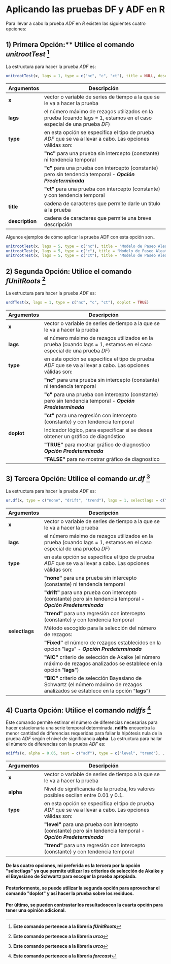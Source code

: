 # Aplicando las pruebas DF y ADF en R

Para llevar a cabo la prueba $ADF$ en $R$ existen las siguientes cuatro opciones:

## 1) Primera Opción:** Utilice el comando _unitrootTest_ [^1]

[^1]: **Este comando pertenece a la libreria _fUnitRoots_**

La estructura para hacer la prueba $ADF$ es:
``` r
unitrootTest(x, lags = 1, type = c("nc", "c", "ct"), title = NULL, description = NULL)
```

| **Argumentos**          | **Descripción**                                                                                                       | 
|-------------------------|-----------------------------------------------------------------------------------------------------------------------|
| **x**                   | vector o variable de series de tiempo a la que se le va a hacer la prueba                                             |
| **lags**                | el número máximo de rezagos utilizados en la prueba (cuando lags = 1, estamos en el caso especial de una prueba $DF$) |
| **type**                | en esta opción se especifica el tipo de prueba $ADF$ que se va a llevar a cabo. Las opciones válidas son:             |
|                         |  **"nc"** para una prueba sin intercepto (constante) ni tendencia temporal                                            |
|                         |  **"c"** para una prueba con intercepto (constante) pero sin tendencia temporal - **_Opción Predeterminada_**         |
|                         |  **"ct"** para una prueba con intercepto (constante) y con tendencia temporal                                         |
| **title**               | cadena de caracteres que permite darle un título a la prueba                                                          |
| **description**         | cadena de caracteres que permite una breve descripción                                                                | 

Algunos ejemplos de cómo aplicar la prueba ADF con esta opción son_
``` r
unitrootTest(x, lags = 5, type = c("nc"), title = "Modelo de Paseo Aleatorio", description = NULL)
unitrootTest(x, lags = 5, type = c("c"), title = "Modelo de Paseo Aleatorio con Intercepto", description = NULL)
unitrootTest(x, lags = 5, type = c("ct"), title = "Modelo de Paseo Aleatorio con Intercepto y Tendencia Lineal", description = NULL)
```

## 2) Segunda Opción: Utilice el comando _fUnitRoots_ [^2]

[^2]: **Este comando pertenece a la libreria _urca_**

La estructura para hacer la prueba $ADF$ es:
``` r
urdfTest(x, lags = 1, type = c("nc", "c", "ct"), doplot = TRUE)
```

| **Argumentos**          | **Descripción**                                                                                                       | 
|-------------------------|-----------------------------------------------------------------------------------------------------------------------|
| **x**                   | vector o variable de series de tiempo a la que se le va a hacer la prueba                                             |
| **lags**                | el número máximo de rezagos utilizados en la prueba (cuando lags = 1, estamos en el caso especial de una prueba $DF$) |
| **type**                | en esta opción se especifica el tipo de prueba $ADF$ que se va a llevar a cabo. Las opciones válidas son:             |
|                         | **"nc"** para una prueba sin intercepto (constante) ni tendencia temporal                                             |
|                         | **"c"** para una prueba con intercepto (constante) pero sin tendencia temporal - **_Opción Predeterminada_**          |
|                         | **"ct"** para una regresión con intercepto (constante) y con tendencia temporal                                       |
| **doplot**              | Indicador lógico, para especificar si se desea obtener un gráfico de diagnóstico                                      | 
|                         | **"TRUE"** para mostrar gráfico de diagnostico **_Opción Predeterminada_**                                            |
|                         | **"FALSE"** para no mostrar gráfico de diagnostico                                                                    |

## 3) Tercera Opción: Utilice el comando _ur.df_ [^3]

[^3]: **Este comando pertenece a la libreria _urca_**

La estructura para hacer la prueba $ADF$ es:
``` r
ur.df(x, type = c("none", "drift", "trend"), lags = 1, selectlags = c("Fixed", "AIC", "BIC"))
```

| **Argumentos**          | **Descripción**                                                                                                                        | 
|-------------------------|----------------------------------------------------------------------------------------------------------------------------------------|
| **x**                   | vector o variable de series de tiempo a la que se le va a hacer la prueba                                                              |
| **lags**                | el número máximo de rezagos utilizados en la prueba  (cuando lags = 1, estamos en el caso especial de una prueba $DF$)                 |
| **type**                | en esta opción se especifica el tipo de prueba $ADF$ que se va a llevar a cabo. Las opciones válidas son:                              |
|                         | **"none"** para una prueba sin intercepto (constante) ni tendencia temporal                                                            |
|                         | **"drift"** para una prueba con intercepto (constante) pero sin tendencia temporal - **_Opción Predeterminada_**                       |
|                         | **"trend"** para una regresión con intercepto (constante) y con tendencia temporal                                                     |
| **selectlags**          | Método escogido para la selección del número de rezagos:                                                                               | 
|                         | **"Fixed"** el número de rezagos establecidos en la opción "lags" - **_Opción Predeterminada_**                                        |
|                         | **"AIC"** criterio de selección de Akaike (el número máximo de rezagos analizados se establece en la opción "**lags**")                |
|                         | **"BIC"** criterio de selección Bayesiano de Schwartz (el número máximo de rezagos analizados se establece en la opción "**lags**")    |

## 4) Cuarta Opción: Utilice el comando _ndiffs_ [^4]

[^4]: **Este comando pertenece a la libreria _forecast_**

Este comando permite estimar el número de diferencias necesarias para hacer estacionaria una serie temporal determinada. **ndiffs** encuentra la menor cantidad de diferencias requeridas para fallar la hipótesis nula de la prueba $ADF$ según el nivel de significancia **alpha**. La estructura para hallar el número de diferencias con la prueba $ADF$ es:
``` r
ndiffs(x, alpha = 0.05, test = c("adf"), type = c("level", "trend"), ...)
```

| **Argumentos**          | **Descripción**                                                                                                                      | 
|-------------------------|--------------------------------------------------------------------------------------------------------------------------------------|
| **x**                   | vector o variable de series de tiempo a la que se le va a hacer la prueba                                                            |
| **alpha**               | Nivel de significancia de la prueba, los valores posibles oscilan entre 0.01 y 0.1.                                                  |
| **type**                | en esta opción se especifica el tipo de prueba $ADF$ que se va a llevar a cabo. Las opciones válidas son:                            |
|                         | **"level"** para una prueba con intercepto (constante) pero sin tendencia temporal - **_Opción Predeterminada_**                     |
|                         | **"trend"** para una regresión con intercepto (constante) y con tendencia temporal                                                   |

#### De las cuatro opciones, mi preferida es la tercera por la opción "selectlags" ya que permite utilizar los criterios de selección de Akaike y el Bayesiano de Schwartz para escoger la prueba apropiada. 
#### Posteriormente, se puede utilizar la segunda opción para aprovechar el comando "doplot" y así hacer la prueba sobre los residuos.
#### Por último, se pueden contrastar los resultadoscon la cuarta opción para tener una opinión adicional.
